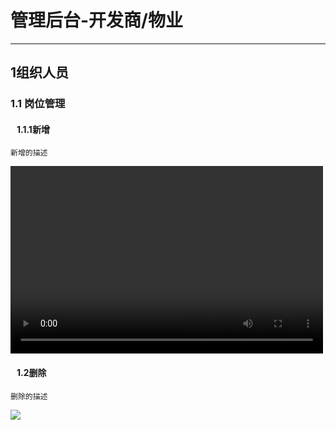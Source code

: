 # 管理后台-开发商/物业
---
## 1组织人员
### 1.1 岗位管理
#### &nbsp;&nbsp;&nbsp;1.1.1新增
    新增的描述
<html> 
  <video src="PostManage-Add.mp4" controls width="500" height="300"></video>
</html>

#### &nbsp;&nbsp;&nbsp;1.2删除

    删除的描述
<html>
  <img src='PostManage-Delete.gif'>
</html>

